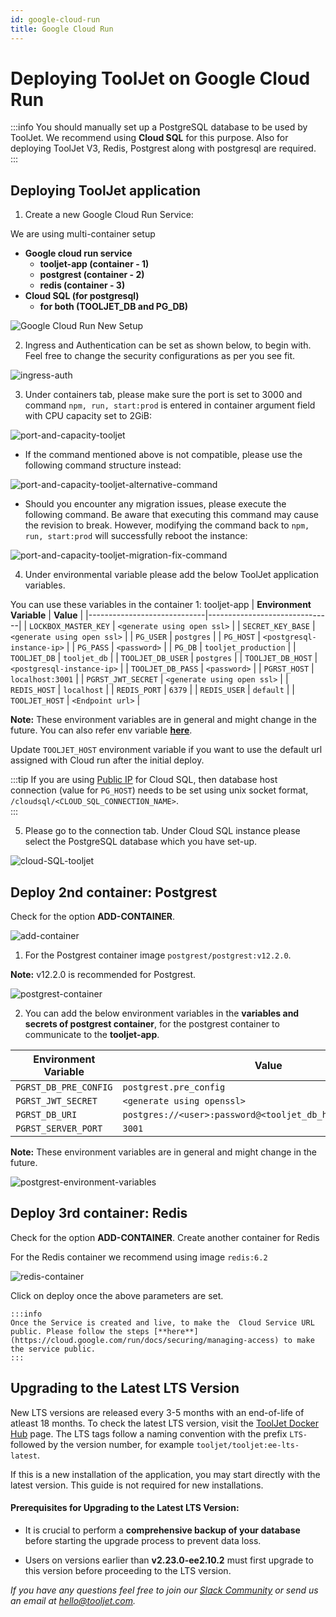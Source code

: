 ```yaml
---
id: google-cloud-run
title: Google Cloud Run
---
```


# Deploying ToolJet on Google Cloud Run

:::info
You should manually set up a PostgreSQL database to be used by ToolJet. We recommend using **Cloud SQL** for this purpose.
Also for deploying ToolJet V3, Redis, Postgrest along with postgresql are required.
:::

<!-- Follow the steps below to deploy ToolJet on Cloud run with `gcloud` CLI. -->

## Deploying ToolJet application
1. Create a new Google Cloud Run Service:
        
We are using multi-container setup

- **Google cloud run service**
  - **tooljet-app (container - 1)**
  - **postgrest (container - 2)**
  - **redis (container - 3)**
- **Cloud SQL (for postgresql)**
  - **for both (TOOLJET_DB and PG_DB)**

<div style={{textAlign: 'left'}}>
  <img className="screenshot-full" src="/img/cloud-run/google-cloud-run-setup-V3.png" alt="Google Cloud Run New Setup" />
</div>

2. Ingress and Authentication can be set as shown below, to begin with. Feel free to change the security configurations as per you see fit.

  <div style={{textAlign: 'center'}}>
  <img className="screenshot-full" src="/img/cloud-run/ingress-auth-V3.png" alt="ingress-auth" />
  </div>

3. Under containers tab, please make sure the port is set to 3000 and command `npm, run, start:prod` is entered in container argument field with CPU capacity set to 2GiB:

  <div style={{textAlign: 'center'}}>
  <img className="screenshot-full" src="/img/cloud-run/port-and-capacity-postgrest-v2.png" alt="port-and-capacity-tooljet" />
  </div>


- If the command mentioned above is not compatible, please use the following command structure instead:

 <div style={{textAlign: 'center'}}>
  <img className="screenshot-full" src="/img/cloud-run/port-and-capacity-postgrest-alternative-command.png" alt="port-and-capacity-tooljet-alternative-command" />
  </div>

- Should you encounter any migration issues, please execute the following command. Be aware that executing this command may cause the revision to break. However, modifying the command back to `npm, run, start:prod` will successfully reboot the instance:

 <div style={{textAlign: 'center'}}>
  <img className="screenshot-full" src="/img/cloud-run/port-and-capacity-postgrest-migration-fix-command.png" alt="port-and-capacity-tooljet-migration-fix-command" />
  </div>

4. Under environmental variable please add the below ToolJet application variables. 
  
  You can use these variables in the container 1: tooljet-app
| **Environment Variable**   | **Value**                     |
|-----------------------------|-------------------------------|
| `LOCKBOX_MASTER_KEY`       | `<generate using open ssl>`   |
| `SECRET_KEY_BASE`          | `<generate using open ssl>`   |
| `PG_USER`                  | `postgres`                   |
| `PG_HOST`                  | `<postgresql-instance-ip>`    |
| `PG_PASS`                  | `<password>`                 |
| `PG_DB`                    | `tooljet_production`          |
| `TOOLJET_DB`               | `tooljet_db`      |
| `TOOLJET_DB_USER`          | `postgres`                   |
| `TOOLJET_DB_HOST`          | `<postgresql-instance-ip>`    |
| `TOOLJET_DB_PASS`          | `<password>`                 |
| `PGRST_HOST`               | `localhost:3001`             |
| `PGRST_JWT_SECRET`         | `<generate using open ssl>`   |
| `REDIS_HOST`               | `localhost`                  |
| `REDIS_PORT`               | `6379`                       |
| `REDIS_USER`               | `default`                    |
| `TOOLJET_HOST`             | `<Endpoint url>`             |

**Note:** These environment variables are in general and might change in the future. You can also refer env variable [**here**](/docs/setup/env-vars). 


  Update `TOOLJET_HOST` environment variable if you want to use the default url assigned with Cloud run after the initial deploy.



:::tip
If you are using [Public IP](https://cloud.google.com/sql/docs/postgres/connect-run) for Cloud SQL, then database host connection (value for `PG_HOST`) needs to be set using unix socket format, `/cloudsql/<CLOUD_SQL_CONNECTION_NAME>`.  
:::


5. Please go to the connection tab. Under Cloud SQL instance please select the PostgreSQL database which you have set-up.

  <div style={{textAlign: 'center'}}>
  <img className="screenshot-full" src="/img/cloud-run/cloud-SQL-tooljet.png" alt="cloud-SQL-tooljet" />
  </div>

## Deploy 2nd container: Postgrest

Check for the option **ADD-CONTAINER**.

<div style={{textAlign: 'center'}}>
  <img className="screenshot-full" src="/img/cloud-run/add-container.png" alt="add-container" />
  </div>

1. For the Postgrest container image `postgrest/postgrest:v12.2.0`.

  **Note:** v12.2.0 is recommended for Postgrest.


<div style={{textAlign: 'center'}}>
  <img className="screenshot-full" src="/img/cloud-run/postgrest-container.png" alt="postgrest-container" />
  </div>

2. You can add the below environment variables in the **variables and secrets of postgrest container**, for the postgrest container to communicate to the **tooljet-app**.

| **Environment Variable**   | **Value**                                                   |
|-----------------------------|------------------------------------------------------------|
| `PGRST_DB_PRE_CONFIG`      | `postgrest.pre_config`                                      |
| `PGRST_JWT_SECRET`         | `<generate using openssl>`                                  |
| `PGRST_DB_URI`             | `postgres://<user>:password@<tooljet_db_host>/<tooljet_db>` |
| `PGRST_SERVER_PORT`        | `3001`                                                      |

  **Note:** These environment variables are in general and might change in the future.


<div style={{textAlign: 'center'}}>
  <img className="screenshot-full" src="/img/cloud-run/postgrest-environment-variables.png" alt="postgrest-environment-variables" />
  </div>


## Deploy 3rd container: Redis

Check for the option **ADD-CONTAINER**. Create another container for Redis

For the Redis container we recommend using image `redis:6.2`

<div style={{textAlign: 'center'}}>
  <img className="screenshot-full" src="/img/cloud-run/redis-container.png" alt="redis-container" />
  </div>


  Click on deploy once the above parameters are set. 

    :::info
    Once the Service is created and live, to make the  Cloud Service URL public. Please follow the steps [**here**](https://cloud.google.com/run/docs/securing/managing-access) to make the service public.
    :::


## Upgrading to the Latest LTS Version

New LTS versions are released every 3-5 months with an end-of-life of atleast 18 months. To check the latest LTS version, visit the [ToolJet Docker Hub](https://hub.docker.com/r/tooljet/tooljet/tags) page. The LTS tags follow a naming convention with the prefix `LTS-` followed by the version number, for example `tooljet/tooljet:ee-lts-latest`.

If this is a new installation of the application, you may start directly with the latest version. This guide is not required for new installations.

#### Prerequisites for Upgrading to the Latest LTS Version:

- It is crucial to perform a **comprehensive backup of your database** before starting the upgrade process to prevent data loss.

- Users on versions earlier than **v2.23.0-ee2.10.2** must first upgrade to this version before proceeding to the LTS version.

*If you have any questions feel free to join our [Slack Community](https://tooljet.com/slack) or send us an email at hello@tooljet.com.*
